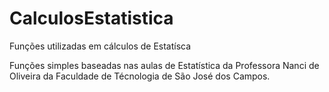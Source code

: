 # CalculosEstatistica
Funções utilizadas em cálculos de Estatísca

Funções simples baseadas nas aulas de Estatística da Professora Nanci de Oliveira da Faculdade de Técnologia de São José dos Campos.
